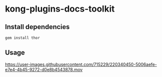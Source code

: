 # kong-plugins-docs-toolkit

## Install dependencies

```
gem install thor
```

## Usage


https://user-images.githubusercontent.com/715229/220340450-5006aefe-e7e4-4b45-9272-d0e8b4543878.mov

